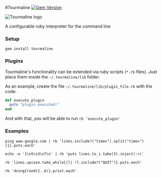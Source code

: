 #Tourmaline
[![Gem Version](https://badge.fury.io/rb/tourmaline.svg)](http://badge.fury.io/rb/tourmaline)

![Tourmaline logo](https://raw.githubusercontent.com/demonh3x/tourmaline/master/img/logo200.jpg)

A configurable ruby interpreter for the command line

### Setup
`gem install tourmaline`

### Plugins
Tourmaline's functionality can be extended via ruby scripts (`*.rb` files). Just place them inside the `~/.tourmaline/lib` folder.

As an example, create the file `~/.tourmaline/lib/plugin_file.rb` with the code:
```ruby
def execute_plugin
  puts "plugin executed!"
end
```

And with that, you will be able to run `rb 'execute_plugin'`

### Examples
`ping www.google.com | rb 'lines.include?("time=").split("time=")[1].puts.each'`

`echo -e '1\n5\n3\n7\n' | rb 'puts lines.to_i.take(3).inject(:+)'`

`rb 'lines.upcase.take_while{|l| !l.include?("QUIT")}.puts.each'`

`rb 'doing{rand(1..6)}.print.each'`
